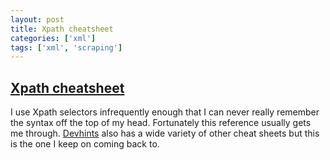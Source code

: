 ```yaml
---
layout: post
title: Xpath cheatsheet
categories: ['xml']
tags: ['xml', 'scraping']
---
```


## [Xpath cheatsheet](https://devhints.io/xpath)

I use Xpath selectors infrequently enough that I can never really remember the syntax off the top of my head. Fortunately this reference usually gets me through. [Devhints](https://devhints.io/) also has a wide variety of other cheat sheets but this is the one I keep on coming back to.
